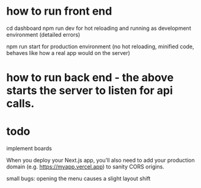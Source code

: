 # how to run front end

cd dashboard
npm run dev for hot reloading and running as development environment (detailed errors)

npm run start for production environment (no hot reloading, minified code, behaves like how a real app would on the server)

# how to run back end - the above starts the server to listen for api calls.

# todo

implement boards

When you deploy your Next.js app, you’ll also need to add your production domain (e.g. https://myapp.vercel.app) to sanity CORS origins.

small bugs:
opening the menu causes a slight layout shift
